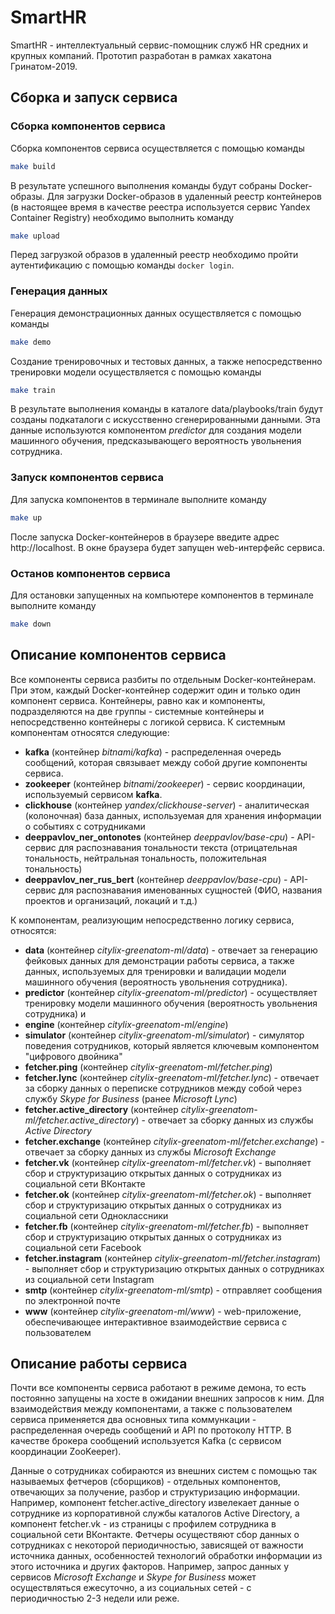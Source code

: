# SmartHR
SmartHR - интеллектуальный сервис-помощник служб HR средних и крупных компаний.
Прототип разработан в рамках хакатона Гринатом-2019.

## Сборка и запуск сервиса
### Сборка компонентов сервиса
Сборка компонентов сервиса осуществляется с помощью команды
```sh
make build
```
В результате успешного выполнения команды будут собраны Docker-образы. Для загрузки Docker-образов в удаленный реестр контейнеров
(в настоящее время в качестве реестра используется сервис Yandex Container Registry) необходимо выполнить команду
```sh
make upload
```
Перед загрузкой образов в удаленный реестр необходимо пройти аутентификацию с помощью команды ```docker login```.

### Генерация данных
Генерация демонстрационных данных осуществляется с помощью команды
```sh
make demo
```

Создание тренировочных и тестовых данных, а также непосредственно тренировки модели
осуществляется с помощью команды
```sh
make train
```
В результате выполнения команды в каталоге data/playbooks/train будут созданы подкаталоги
с искусственно сгенерированными данными. Эта данные используются компонентом *predictor*
для создания модели машинного обучения, предсказывающего вероятность увольнения сотрудника.

### Запуск компонентов сервиса
Для запуска компонентов в терминале выполните команду
```sh
make up
```
После запуска Docker-контейнеров в браузере введите адрес http://localhost. В окне браузера будет запущен web-интерфейс сервиса.

### Останов компонентов сервиса
Для остановки запущенных на компьютере компонентов в терминале выполните команду
```sh
make down
```

## Описание компонентов сервиса
Все компоненты сервиса разбиты по отдельным Docker-контейнерам. При этом, каждый Docker-контейнер
содержит один и только один компонент сервиса. Контейнеры, равно как и компоненты, подразделяются
на две группы - системные контейнеры и непосредственно контейнеры с логикой сервиса. К системным
компонентам относятся следующие:
 - **kafka** (контейнер *bitnami/kafka*) - распределенная очередь сообщений, которая связывает между
 собой другие компоненты сервиса.
 - **zookeeper** (контейнер *bitnami/zookeeper*) - сервис координации, используемый сервисом **kafka**.
 - **clickhouse** (контейнер *yandex/clickhouse-server*) - аналитическая (колоночная) база данных, используемая
 для хранения информации о событиях с сотрудниками
 - **deeppavlov_ner_ontonotes** (контейнер *deeppavlov/base-cpu*) - API-сервис для распознавания тональности текста
 (отрицательная тональность, нейтральная тональность, положительная тональность)
 - **deeppavlov_ner_rus_bert** (контейнер *deeppavlov/base-cpu*) - API-сервис для распознавания именованных сущностей
 (ФИО, названия проектов и организаций, локаций и т.д.)

К компонентам, реализующим непосредственно логику сервиса, относятся:
 - **data** (контейнер *citylix-greenatom-ml/data*) - отвечает за генерацию фейковых данных для демонстрации работы сервиса,
 а также данных, используемых для тренировки и валидации модели машинного обучения (вероятность увольнения сотрудника).
 - **predictor** (контейнер *citylix-greenatom-ml/predictor*) - осуществляет тренировку модели машинного обучения (вероятность
 увольнения сотрудника) и
 - **engine** (контейнер *citylix-greenatom-ml/engine*)
 - **simulator** (контейнер *citylix-greenatom-ml/simulator*) - симулятор поведения сотрудников, который является ключевым компонентом
 "цифрового двойника"
 - **fetcher.ping** (контейнер *citylix-greenatom-ml/fetcher.ping*)
 - **fetcher.lync** (контейнер *citylix-greenatom-ml/fetcher.lync*) - отвечает за сборку данных о переписке сотрудников между собой
 через службу *Skype for Business* (ранее *Microsoft Lync*)
 - **fetcher.active_directory** (контейнер *citylix-greenatom-ml/fetcher.active_directory*) - отвечает за сборку данных из службы
 *Active Directory*
 - **fetcher.exchange** (контейнер *citylix-greenatom-ml/fetcher.exchange*) - отвечает за сборку данных из службы
 *Microsoft Exchange*
 - **fetcher.vk** (контейнер *citylix-greenatom-ml/fetcher.vk*) - выполняет сбор и структуризацию открытых данных о сотрудниках
 из социальной сети ВКонтакте
 - **fetcher.ok** (контейнер *citylix-greenatom-ml/fetcher.ok*) - выполняет сбор и структуризацию открытых данных о сотрудниках
 из социальной сети Одноклассники
 - **fetcher.fb** (контейнер *citylix-greenatom-ml/fetcher.fb*)  - выполняет сбор и структуризацию открытых данных о сотрудниках
 из социальной сети Facebook
 - **fetcher.instagram** (контейнер *citylix-greenatom-ml/fetcher.instagram*) - выполняет сбор и структуризацию открытых данных о сотрудниках
 из социальной сети Instagram
 - **smtp** (контейнер *citylix-greenatom-ml/smtp*) - отправляет сообщения по электронной почте
 - **www** (контейнер *citylix-greenatom-ml/www*) - web-приложение, обеспечивающее интерактивное взаимодействие сервиса с пользователем


## Описание работы сервиса
Почти все компоненты сервиса работают в режиме демона, то есть постоянно запущены на хосте в ожидании внешних запросов к ним.
Для взаимодействия между компонентами, а также с пользователем сервиса применяется два основных типа коммункации - распределенная очередь
сообщений и API по протоколу HTTP. В качестве брокера сообщений используется Kafka (с сервисом координации ZooKeeper).

Данные о сотрудниках собираются из внешних систем с помощью так называемых фетчеров (сборщиков) - отдельных компонентов, отвечающих за получение, разбор и структуризацию информации. Например, компонент fetcher.active_directory извелекает данные о сотруднике из корпоративной службы каталогов
Active Directory, а компонент fetcher.vk - из страницы с профилем сотрудника в социальной сети ВКонтакте. Фетчеры осуществяют сбор данных о
сотрудниках с некоторой периодичностью, зависящей от важности источника данных, особенностей технологий обработки информации из этого источника и
других факторов. Например, запрос данных у сервисов *Microsoft Exchange* и *Skype for Business* может осуществляться ежесуточно, а из социальных
сетей - с периодичностью 2-3 недели или реже.

